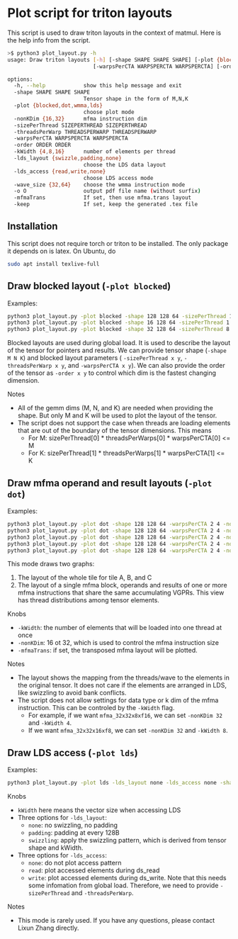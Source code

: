 # Plot script for triton layouts

This script is used to draw triton layouts in the context of matmul.
Here is the help info from the script.

```bash
>$ python3 plot_layout.py -h
usage: Draw triton layouts [-h] [-shape SHAPE SHAPE SHAPE] [-plot {blocked,dot,wmma,lds}] [-nonKDim {16,32}] [-sizePerThread SIZEPERTHREAD SIZEPERTHREAD] [-threadsPerWarp THREADSPERWARP THREADSPERWARP]
                           [-warpsPerCTA WARPSPERCTA WARPSPERCTA] [-order ORDER ORDER] [-kWidth {4,8,16}] [-lds_layout {swizzle,padding,none}] [-lds_access {read,write,none}] [-wave_size {32,64}] [-o O] [-mfmaTrans] [-keep]

options:
  -h, --help            show this help message and exit
  -shape SHAPE SHAPE SHAPE
                        Tensor shape in the form of M,N,K
  -plot {blocked,dot,wmma,lds}
                        choose plot mode
  -nonKDim {16,32}      mfma instruction dim
  -sizePerThread SIZEPERTHREAD SIZEPERTHREAD
  -threadsPerWarp THREADSPERWARP THREADSPERWARP
  -warpsPerCTA WARPSPERCTA WARPSPERCTA
  -order ORDER ORDER
  -kWidth {4,8,16}      number of elements per thread
  -lds_layout {swizzle,padding,none}
                        choose the LDS data layout
  -lds_access {read,write,none}
                        choose LDS access mode
  -wave_size {32,64}    choose the wmma instruction mode
  -o O                  output pdf file name (without surfix)
  -mfmaTrans            If set, then use mfma.trans layout
  -keep                 If set, keep the generated .tex file
```

## Installation
This script does not require torch or triton to be installed. The only package
it depends on is latex. On Ubuntu, do
```bash
sudo apt install texlive-full
```

## Draw blocked layout (`-plot blocked`)

Examples:
```bash
python3 plot_layout.py -plot blocked -shape 128 128 64 -sizePerThread 1 8 -threadsPerWarp 8 8 -warpsPerCTA 4 1
python3 plot_layout.py -plot blocked -shape 16 128 64 -sizePerThread 1 8 -threadsPerWarp 16 4 -warpsPerCTA 1 2
python3 plot_layout.py -plot blocked -shape 32 128 64 -sizePerThread 8 1 -threadsPerWarp 4 16 -warpsPerCTA 1 2 -order 0 1
```

Blocked layouts are used during global load. It is used to describe the layout of the tensor
for pointers and results.
We can provide tensor shape (`-shape M N K`) and blocked layout parameters (
`-sizePerThread x y`, `-threadsPerWarp x y`, and `-warpsPerCTA x y`).
We can also provide the order of the tensor as `-order x y` to control which dim
is the fastest changing dimension.

Notes
- All of the gemm dims (M, N, and K) are needed when providing the shape. But only
  M and K will be used to plot the layout of the tensor.
- The script does not support the case when threads are loading elements that are
  out of the boundary of the tensor dimensions. This means
  - For M: sizePerThread[0] * threadsPerWarps[0] * warpsPerCTA[0] <= M
  - For K: sizePerThread[1] * threadsPerWarps[1] * warpsPerCTA[1] <= K


## Draw mfma operand and result layouts (`-plot dot`)

Examples:
```bash
python3 plot_layout.py -plot dot -shape 128 128 64 -warpsPerCTA 2 4 -nonKDim 32 -kWidth 4
python3 plot_layout.py -plot dot -shape 128 128 64 -warpsPerCTA 2 4 -nonKDim 32 -kWidth 8
python3 plot_layout.py -plot dot -shape 128 128 64 -warpsPerCTA 2 4 -nonKDim 32 -kWidth 8 -mfmaTrans
python3 plot_layout.py -plot dot -shape 128 128 64 -warpsPerCTA 2 4 -nonKDim 16 -kWidth 8
python3 plot_layout.py -plot dot -shape 128 128 64 -warpsPerCTA 2 4 -nonKDim 16 -kWidth 16
```

This mode draws two graphs:
1. The layout of the whole tile for tile A, B, and C
2. The layout of a single mfma block, operands and results of one or more mfma
   instructions that share the same accumulating VGPRs.
   This view has thread distributions among tensor elements.

Knobs
- `-kWidth`: the number of elements that will be loaded into one thread at once
- `-nonKDim`: 16 ot 32, which is used to control the mfma instruction size
- `-mfmaTrans`: if set, the transposed mfma layout will be plotted.

Notes
- The layout shows the mapping from the threads/wave to the elements in the
  original tensor. It does not care if the elements are arranged in LDS, like
  swizzling to avoid bank conflicts.
- The script does not allow settings for data type or k dim of the mfma instruction.
  This can be controled by the `-kWidth` flag.
  - For example, if we want `mfma_32x32x8xf16`, we can set `-nonKDim 32` and `-kWidth 4`.
  - If we want `mfma_32x32x16xf8`, we can set `-nonKDim 32` and `-kWidth 8`.


## Draw LDS access (`-plot lds`)

Examples:
```bash
python3 plot_layout.py -plot lds -lds_layout none -lds_access none -shape 128 128 64 -kWidth 8
```

Knobs
- `kWidth` here means the vector size when accessing LDS
- Three options for `-lds_layout`:
  - `none`: no swizzling, no padding
  - `padding`: padding at every 128B
  - `swizzling`: apply the swizzling pattern, which is derived from tensor shape and kWidth.
- Three options for `-lds_access`:
  - `none`: do not plot access pattern
  - `read`: plot accessed elements during ds_read
  - `write`: plot accessed elements during ds_write. Note that this needs some infomation from
    global load. Therefore, we need to provide `-sizePerThread` and `-threadsPerWarp`.

Notes
- This mode is rarely used. If you have any questions, please contact Lixun Zhang directly.
